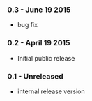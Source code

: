 ### 0.3 - June 19 2015
* bug fix

### 0.2 - April 19 2015
* Initial public release

### 0.1 - Unreleased
* internal release version
